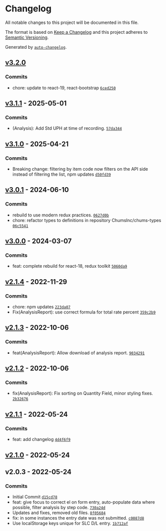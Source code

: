 # Changelog

All notable changes to this project will be documented in this file.

The format is based on [Keep a Changelog](https://keepachangelog.com/en/1.0.0/)
and this project adheres to [Semantic Versioning](https://semver.org/spec/v2.0.0.html).

Generated by [`auto-changelog`](https://github.com/CookPete/auto-changelog).

## [v3.2.0](https://github.com/UtahGooner/direct-labor-entry-slc/compare/v3.1.1...v3.2.0)

### Commits

- chore: update to react-19, react-bootstrap [`6ced250`](https://github.com/UtahGooner/direct-labor-entry-slc/commit/6ced2503dcded651b39b5ef0ab2cdd9e3674b2e6)

## [v3.1.1](https://github.com/UtahGooner/direct-labor-entry-slc/compare/v3.1.0...v3.1.1) - 2025-05-01

### Commits

- (Analysis): Add Std UPH at time of recording. [`57da344`](https://github.com/UtahGooner/direct-labor-entry-slc/commit/57da344f2b60a6248b375c34dacd9ff136fc77aa)

## [v3.1.0](https://github.com/UtahGooner/direct-labor-entry-slc/compare/v3.0.1...v3.1.0) - 2025-04-21

### Commits

- Breaking change: filtering by item code now filters on the API side instead of filtering the list, npm updates [`d50fd39`](https://github.com/UtahGooner/direct-labor-entry-slc/commit/d50fd39a4519587213270d1e23c80713c2cfda9d)

## [v3.0.1](https://github.com/UtahGooner/direct-labor-entry-slc/compare/v3.0.0...v3.0.1) - 2024-06-10

### Commits

- rebuild to use modern redux practices. [`0627d0b`](https://github.com/UtahGooner/direct-labor-entry-slc/commit/0627d0bc2815140b056611b2dfccd05afb4e3fc5)
- chore: refactor types to definitions in repository ChumsInc/chums-types [`06c5541`](https://github.com/UtahGooner/direct-labor-entry-slc/commit/06c5541fda6c5c2e00fabe797f3d13b5c26be1f1)

## [v3.0.0](https://github.com/UtahGooner/direct-labor-entry-slc/compare/v2.1.4...v3.0.0) - 2024-03-07

### Commits

- feat: complete rebuild for react-18, redux toolkit [`5060da9`](https://github.com/UtahGooner/direct-labor-entry-slc/commit/5060da90cfb761a2e2c89ac2df272ba8c9f2217b)

## [v2.1.4](https://github.com/UtahGooner/direct-labor-entry-slc/compare/v2.1.3...v2.1.4) - 2022-11-29

### Commits

- chore: npm updates [`223da07`](https://github.com/UtahGooner/direct-labor-entry-slc/commit/223da0796ad6bc8980c6b491a43240d51b1366a5)
- Fix(AnalysisReport): use correct formula for total rate percent [`359c2b9`](https://github.com/UtahGooner/direct-labor-entry-slc/commit/359c2b956771b343cb9f8c882c922cde2d8f3975)

## [v2.1.3](https://github.com/UtahGooner/direct-labor-entry-slc/compare/v2.1.2...v2.1.3) - 2022-10-06

### Commits

- feat(AnalysisReport): Allow download of analysis report. [`9034291`](https://github.com/UtahGooner/direct-labor-entry-slc/commit/90342914cd42774ea362db9f4e56d1525ecd1540)

## [v2.1.2](https://github.com/UtahGooner/direct-labor-entry-slc/compare/v2.1.1...v2.1.2) - 2022-10-06

### Commits

- fix(AnalysisReport): Fix sorting on Quantity Field, minor styling fixes. [`2b32676`](https://github.com/UtahGooner/direct-labor-entry-slc/commit/2b32676388b400eae484ff43b10e9d36479b3654)

## [v2.1.1](https://github.com/UtahGooner/direct-labor-entry-slc/compare/v2.1.0...v2.1.1) - 2022-05-24

### Commits

- feat: add changelog [`4d4f6f9`](https://github.com/UtahGooner/direct-labor-entry-slc/commit/4d4f6f971a01873b3c778ac9c748933e46403cd7)

## [v2.1.0](https://github.com/UtahGooner/direct-labor-entry-slc/compare/v2.0.3...v2.1.0) - 2022-05-24

## v2.0.3 - 2022-05-24

### Commits

- Initial Commit [`d15cd78`](https://github.com/UtahGooner/direct-labor-entry-slc/commit/d15cd783545341a16acb71dcbb3b9967391be111)
- feat: give focus to correct el on form entry, auto-populate data where possible, filter analysis by step code. [`730a24d`](https://github.com/UtahGooner/direct-labor-entry-slc/commit/730a24dd7553d6f85a0a237497e1b027c6434271)
- Updates and fixes, removed old files. [`8f05684`](https://github.com/UtahGooner/direct-labor-entry-slc/commit/8f056842b744d52e545b96f033145b849ccd4646)
- fix: in some instances the entry date was not submitted. [`c0087d8`](https://github.com/UtahGooner/direct-labor-entry-slc/commit/c0087d853792bca8ca7729e69a0c8d50d509be13)
- Use localStorage keys unique for SLC D/L entry. [`1b712af`](https://github.com/UtahGooner/direct-labor-entry-slc/commit/1b712af3470872ae871cbf990c6d7d2e4e76153b)
